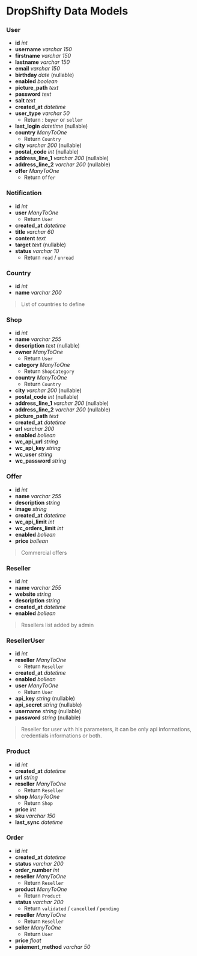 
# DropShifty Data Models
  
  
### User
- **id** *int* 
- **username** *varchar 150*
- **firstname** *varchar 150*
- **lastname** *varchar 150*
- **email** *varchar 150*
- **birthday** *date* (nullable)
- **enabled** *boolean*
- **picture_path** *text*
- **password** *text*
- **salt** *text*
- **created_at** *datetime*
- **user_type** *varchar 50*
	- Return : `buyer` or `seller`
- **last_login** *datetime* (nullable)
- **country** *ManyToOne*
	- Return `Country`
- **city** *varchar 200* (nullable)
- **postal_code** *int* (nullable)
- **address_line\_1** *varchar 200* (nullable)
- **address_line\_2** *varchar 200* (nullable)
- **offer** *ManyToOne*
	- Return `Offer`

### Notification
- **id** *int*
- **user** *ManyToOne*
	- Return `User`
- **created_at** *datetime*
- **title** *varchar 60*
- **content** *text*
- **target** *text* (nullable)
- **status** *varchar 10*
	- Return `read` / `unread`
  
### Country
- **id** *int* 
- **name** *varchar 200*
> List of countries to define


### Shop
- **id** *int* 
- **name** *varchar 255*
- **description** *text* (nullable)
- **owner** *ManyToOne*
	- Return `User`
- **category** *ManyToOne*
	- Return `ShopCategory`
- **country** *ManyToOne*
	- Return `Country`
- **city** *varchar 200* (nullable)
- **postal_code** *int* (nullable)
- **address_line\_1** *varchar 200* (nullable)
- **address_line\_2** *varchar 200* (nullable)
- **picture_path** *text*
- **created_at** *datetime*
- **url** *varchar 200*
- **enabled** *bollean*
- **wc_api_url** *string*
- **wc_api_key** *string*
- **wc_user** *string*
- **wc_password** *string*

### Offer
- **id** *int* 
- **name** *varchar 255*
- **description** *string*
- **image** *string*
- **created_at** *datetime*
- **wc_api_limit** *int*
- **wc_orders_limit** *int*
- **enabled** *bollean*
- **price** *bollean*
> Commercial offers

### Reseller
- **id** *int* 
- **name** *varchar 255*
- **website** *string*
- **description** *string*
- **created_at** *datetime*
- **enabled** *bollean*
> Resellers list added by admin

### ResellerUser
- **id** *int* 
- **reseller** *ManyToOne*
	- Return `Reseller`
- **created_at** *datetime*
- **enabled** *bollean*
- **user** *ManyToOne*
	- Return `User`
- **api_key** *string* (nullable)
- **api_secret** *string* (nullable)
- **username** *string* (nullable)
- **password** *string* (nullable)
> Reseller for user with his parameters, it can be only api informations, credentials informations or both.

### Product
- **id** *int* 
- **created_at** *datetime*
- **url** *string*
- **reseller** *ManyToOne*
	- Return `Reseller`
- **shop** *ManyToOne*
	- Return `Shop`
- **price** *int*
- **sku** *varchar 150*
- **last_sync** *datetime*

### Order
- **id** *int* 
- **created_at** *datetime*
- **status** *varchar 200*
- **order_number** *int*
- **reseller** *ManyToOne*
	- Return `Reseller`
- **product** *ManyToOne*
	- Return `Product`
- **status** *varchar 200*
	- Return `validated` / `cancelled` / `pending`
- **reseller** *ManyToOne*
	- Return `Reseller`
- **seller** *ManyToOne*
	- Return `User`
- **price** *float*
- **paiement_method** *varchar 50*
